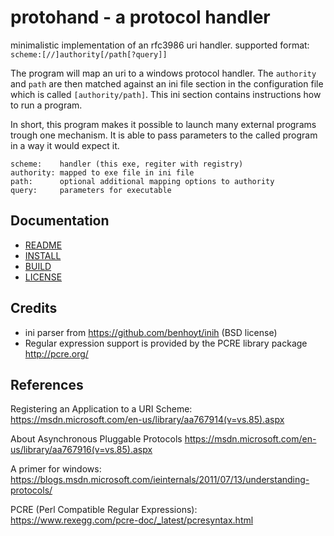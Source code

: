# protohand - a protocol handler

minimalistic implementation of an rfc3986 uri handler. supported format:
`scheme:[//]authority[/path[?query]]`

The program will map an uri to a windows protocol handler. The `authority` and 
`path` are then matched against an ini file section in the configuration file 
which is called `[authority/path]`. This ini section contains instructions how 
to run a program.

In short, this program makes it possible to launch many external programs 
trough one mechanism. It is able to pass parameters to the called program in a 
way it would expect it.

	scheme:    handler (this exe, regiter with registry)
	authority: mapped to exe file in ini file
	path:      optional additional mapping options to authority
	query:     parameters for executable

## Documentation

- [README](doc/INSTALL.txt)
- [INSTALL](doc/INSTALL.txt)
- [BUILD](doc/BUILD.txt)
- [LICENSE](doc/LICENSE.txt)

## Credits

- ini parser from https://github.com/benhoyt/inih (BSD license)
- Regular expression support is provided by the PCRE library package http://pcre.org/


## References

Registering an Application to a URI Scheme:
https://msdn.microsoft.com/en-us/library/aa767914(v=vs.85).aspx

About Asynchronous Pluggable Protocols
https://msdn.microsoft.com/en-us/library/aa767916(v=vs.85).aspx

A primer for windows:
https://blogs.msdn.microsoft.com/ieinternals/2011/07/13/understanding-protocols/

PCRE (Perl Compatible Regular Expressions):
https://www.rexegg.com/pcre-doc/_latest/pcresyntax.html